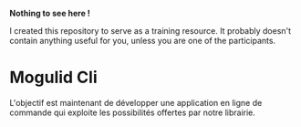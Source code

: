 **Nothing to see here !**

I created this repository to serve as a training resource. It probably doesn't contain anything useful for you, unless you are one of the participants.

# Mogulid Cli

L'objectif est maintenant de développer une application en ligne de commande qui exploite les possibilités offertes par notre librairie.
